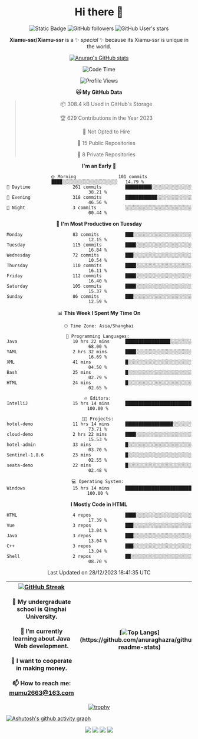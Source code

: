 
<!--

Here are some ideas to get you started:

- 🔭 I’m currently working on ...
- 🌱 I’m currently learning ...
- 👯 I’m looking to collaborate on ...
- 🤔 I’m looking for help with ...
- 💬 Ask me about ...
- 📫 How to reach me: ...
- 😄 Pronouns: ...
- ⚡ Fun fact: ...
-->

<div align=center>
  <div>
    
  # Hi there 👋
  ![Static Badge](https://img.shields.io/badge/build-pass-green)
  ![GitHub followers](https://img.shields.io/github/followers/Xiamu-ssr)
  ![GitHub User's stars](https://img.shields.io/github/stars/Xiamu-ssr)

  **Xiamu-ssr/Xiamu-ssr** is a ✨ _special_ ✨ because its Xiamu-ssr is unique in the world.
  </div>
</div>

<div align="center">

  [![Anurag's GitHub stats](https://github-readme-stats.vercel.app/api?username=Xiamu-ssr&count_private=true&show_icons=true&theme=ambient_gradient)](https://github.com/anuraghazra/github-readme-stats)

  <!--START_SECTION:waka-->
![Code Time](http://img.shields.io/badge/Code%20Time-173%20hrs%201%20min-blue)

![Profile Views](http://img.shields.io/badge/Profile%20Views-0-blue)

**🐱 My GitHub Data** 

> 📦 308.4 kB Used in GitHub's Storage 
 > 
> 🏆 629 Contributions in the Year 2023
 > 
> 🚫 Not Opted to Hire
 > 
> 📜 15 Public Repositories 
 > 
> 🔑 8 Private Repositories 
 > 
**I'm an Early 🐤** 

```text
🌞 Morning                101 commits         ████░░░░░░░░░░░░░░░░░░░░░   14.79 % 
🌆 Daytime                261 commits         ██████████░░░░░░░░░░░░░░░   38.21 % 
🌃 Evening                318 commits         ████████████░░░░░░░░░░░░░   46.56 % 
🌙 Night                  3 commits           ░░░░░░░░░░░░░░░░░░░░░░░░░   00.44 % 
```
📅 **I'm Most Productive on Tuesday** 

```text
Monday                   83 commits          ███░░░░░░░░░░░░░░░░░░░░░░   12.15 % 
Tuesday                  115 commits         ████░░░░░░░░░░░░░░░░░░░░░   16.84 % 
Wednesday                72 commits          ███░░░░░░░░░░░░░░░░░░░░░░   10.54 % 
Thursday                 110 commits         ████░░░░░░░░░░░░░░░░░░░░░   16.11 % 
Friday                   112 commits         ████░░░░░░░░░░░░░░░░░░░░░   16.40 % 
Saturday                 105 commits         ████░░░░░░░░░░░░░░░░░░░░░   15.37 % 
Sunday                   86 commits          ███░░░░░░░░░░░░░░░░░░░░░░   12.59 % 
```


📊 **This Week I Spent My Time On** 

```text
🕑︎ Time Zone: Asia/Shanghai

💬 Programming Languages: 
Java                     10 hrs 22 mins      █████████████████░░░░░░░░   68.00 % 
YAML                     2 hrs 32 mins       ████░░░░░░░░░░░░░░░░░░░░░   16.69 % 
XML                      41 mins             █░░░░░░░░░░░░░░░░░░░░░░░░   04.50 % 
Bash                     25 mins             █░░░░░░░░░░░░░░░░░░░░░░░░   02.79 % 
HTML                     24 mins             █░░░░░░░░░░░░░░░░░░░░░░░░   02.65 % 

🔥 Editors: 
IntelliJ                 15 hrs 14 mins      █████████████████████████   100.00 % 

🐱‍💻 Projects: 
hotel-demo               11 hrs 14 mins      ██████████████████░░░░░░░   73.71 % 
cloud-demo               2 hrs 22 mins       ████░░░░░░░░░░░░░░░░░░░░░   15.53 % 
hotel-admin              33 mins             █░░░░░░░░░░░░░░░░░░░░░░░░   03.70 % 
Sentinel-1.8.6           23 mins             █░░░░░░░░░░░░░░░░░░░░░░░░   02.55 % 
seata-demo               22 mins             █░░░░░░░░░░░░░░░░░░░░░░░░   02.48 % 

💻 Operating System: 
Windows                  15 hrs 14 mins      █████████████████████████   100.00 % 
```

**I Mostly Code in HTML** 

```text
HTML                     4 repos             ████░░░░░░░░░░░░░░░░░░░░░   17.39 % 
Vue                      3 repos             ███░░░░░░░░░░░░░░░░░░░░░░   13.04 % 
Java                     3 repos             ███░░░░░░░░░░░░░░░░░░░░░░   13.04 % 
C++                      3 repos             ███░░░░░░░░░░░░░░░░░░░░░░   13.04 % 
Shell                    2 repos             ██░░░░░░░░░░░░░░░░░░░░░░░   08.70 % 
```




 Last Updated on 28/12/2023 18:41:35 UTC
<!--END_SECTION:waka-->

</div>


<div align="center">

| [![GitHub Streak](https://streak-stats.demolab.com?user=Xiamu-ssr&theme=blood)](https://git.io/streak-stats) <br/><br/> 🔭 My undergraduate school is Qinghai University. <br/><br/> 🌱 I’m currently learning about Java Web development. <br/><br> 👯 I want to cooperate in making money. <br/><br/> 📫 How to reach me: mumu2663@163.com | [![Top Langs](https://github-readme-stats.vercel.app/api/top-langs/?username=Xiamu-ssr&layout=donut&langs_count=16&text_color=000&icon_color=fff&theme=graywhite")](https://github.com/anuraghazra/github-readme-stats) |
| ----- | --- |
  
</div>

<!--

[![Readme Card](https://github-readme-stats.vercel.app/api/pin/?username=Xiamu-ssr&repo=OMP-DFSG&theme=graywhite)](https://github.com/anuraghazra/github-readme-stats)

-->

<div align="center">

[![trophy](https://github-profile-trophy.vercel.app/?username=Xiamu-ssr&row=1&theme=onedark)](https://github.com/ryo-ma/github-profile-trophy)
  
</div>

[![Ashutosh's github activity graph](https://github-readme-activity-graph.vercel.app/graph?username=Xiamu-ssr&theme=react)](https://github.com/ashutosh00710/github-readme-activity-graph)

<div align="center">

[![](https://stats.justsong.cn/api/leetcode/?username=xiamusss&cn=true&theme=vue)](https://leetcode.cn/u/xiamusss/)
[![](https://stats.justsong.cn/api/zhihu?username=1138882663&theme=vue)](https://www.zhihu.com/people/1138882663)
[![](https://stats.justsong.cn/api/bilibili/?id=1398826277&theme=vue)](https://space.bilibili.com/1398826277)
[![](https://stats.justsong.cn/api/csdn?id=m0_51390969&theme=vue)](https://blog.csdn.net/m0_51390969)
  
</div>





